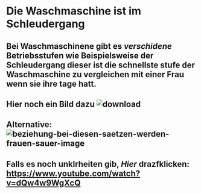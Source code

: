 # Die Waschmaschine ist im Schleudergang
## Bei Waschmaschinene gibt es *verschidene* Betriebsstufen wie Beispielsweise der **Schleudergang** dieser ist die schnellste stufe der Waschmaschine zu vergleichen mit einer Frau wenn sie ihre tage hatt.
## Hier noch ein Bild dazu ![download](https://user-images.githubusercontent.com/110892649/183601902-2707e76e-1cfc-4c3c-bbb3-5e43ebf9650a.jpg)
## Alternative:![beziehung-bei-diesen-saetzen-werden-frauen-sauer-image](https://user-images.githubusercontent.com/110892649/183603201-d609523e-f862-46fd-b69a-70dfcea9a020.jpg)

## Falls es noch unklrheiten gib, *Hier* drazfklicken: https://www.youtube.com/watch?v=dQw4w9WgXcQ
